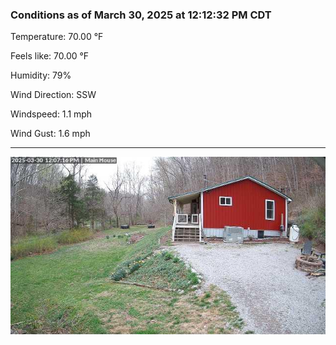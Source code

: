 ### Conditions as of March 30, 2025 at 12:12:32 PM CDT 

Temperature: 70.00 &deg;F

Feels like: 70.00 &deg;F

Humidity: 79%

Wind Direction: SSW

Windspeed: 1.1 mph

Wind Gust: 1.6 mph

---

<img src="./images/latest.jpeg"/>

